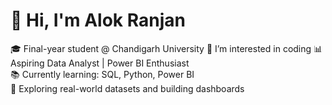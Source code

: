 # 👋 Hi, I'm Alok Ranjan

🎓 Final-year student @ Chandigarh University
👀 I’m interested in coding
📊 Aspiring Data Analyst | Power BI Enthusiast  
📚 Currently learning: SQL, Python, Power BI  
🚀 Exploring real-world datasets and building dashboards


<!---
Alokr4212/Alokr4212 is a ✨ special ✨ repository because its `README.md` (this file) appears on your GitHub profile.
You can click the Preview link to take a look at your changes.
--->
